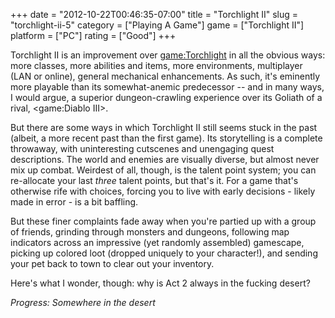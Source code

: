 +++
date = "2012-10-22T00:46:35-07:00"
title = "Torchlight II"
slug = "torchlight-ii-5"
category = ["Playing A Game"]
game = ["Torchlight II"]
platform = ["PC"]
rating = ["Good"]
+++

Torchlight II is an improvement over <game:Torchlight> in all the obvious ways: more classes, more abilities and items, more environments, multiplayer (LAN or online), general mechanical enhancements.  As such, it's eminently more playable than its somewhat-anemic predecessor -- and in many ways, I would argue, a superior dungeon-crawling experience over its Goliath of a rival, <game:Diablo III>.

But there are some ways in which Torchlight II still seems stuck in the past (albeit, a more recent past than the first game).  Its storytelling is a complete throwaway, with uninteresting cutscenes and unengaging quest descriptions.  The world and enemies are visually diverse, but almost never mix up combat.  Weirdest of all, though, is the talent point system; you can re-allocate your last <i>three</i> talent points, but that's it.  For a game that's otherwise rife with choices, forcing you to live with early decisions - likely made in error - is a bit baffling.

But these finer complaints fade away when you're partied up with a group of friends, grinding through monsters and dungeons, following map indicators across an impressive (yet randomly assembled) gamescape, picking up colored loot (dropped uniquely to your character!), and sending your pet back to town to clear out your inventory.

Here's what I wonder, though: why is Act 2 always in the fucking desert?

<i>Progress: Somewhere in the desert</i>